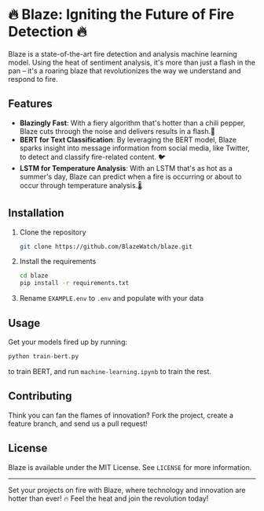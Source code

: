 # :fire: Blaze: Igniting the Future of Fire Detection :fire:

Blaze is a state-of-the-art fire detection and analysis machine learning model. Using the heat of sentiment analysis, it's more than just a flash in the pan – it's a roaring blaze that revolutionizes the way we understand and respond to fire.

## Features

- **Blazingly Fast**: With a fiery algorithm that's hotter than a chili pepper, Blaze cuts through the noise and delivers results in a flash.:rocket:
- **BERT for Text Classification**: By leveraging the BERT model, Blaze sparks insight into message information from social media, like Twitter, to detect and classify fire-related content. :bird:
- **LSTM for Temperature Analysis**: With an LSTM that's as hot as a summer's day, Blaze can predict when a fire is occurring or about to occur through temperature analysis.:thermometer:

## Installation

1. Clone the repository
   ```bash
   git clone https://github.com/BlazeWatch/blaze.git
   ```

2. Install the requirements
   ```bash
   cd blaze
   pip install -r requirements.txt
   ```

3. Rename `EXAMPLE.env` to `.env` and populate with your data

## Usage

Get your models fired up by running:

```bash
python train-bert.py
```
to train BERT, and run `machine-learning.ipynb` to train the rest.

## Contributing

Think you can fan the flames of innovation? Fork the project, create a feature branch, and send us a pull request!

## License

Blaze is available under the MIT License. See `LICENSE` for more information.

---

Set your projects on fire with Blaze, where technology and innovation are hotter than ever! :fire: Feel the heat and join the revolution today!
